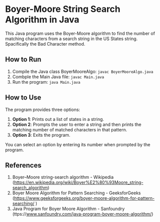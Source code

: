 # Boyer-Moore String Search Algorithm in Java

This Java program uses the Boyer-Moore algorithm to find the number of matching characters from a search string in the US States string. Spacifically the Bad Character method.

## How to Run

1. Compile the Java class BoyerMooreAlgo: `javac BoyerMooreAlgo.java`
2. Combple the Main Java file: `javac Main.java`
3. Run the program: `java Main.java`

## How to Use

The program provides three options:

1. **Option 1**: Prints out a list of states in a string.
2. **Option 2**: Prompts the user to enter a string and then prints the matching number of matched characters in that pattern.
3. **Option 3**: Exits the program.

You can select an option by entering its number when prompted by the program.

## References

1. Boyer–Moore string-search algorithm - Wikipedia (https://en.wikipedia.org/wiki/Boyer%E2%80%93Moore_string-search_algorithm)
2. Boyer Moore Algorithm for Pattern Searching - GeeksforGeeks
   (https://www.geeksforgeeks.org/boyer-moore-algorithm-for-pattern-searching/ )
3. Java Program for Boyer Moore Algorithm - Sanfoundry (ttps://www.sanfoundry.com/java-program-boyer-moore-algorithm/)
